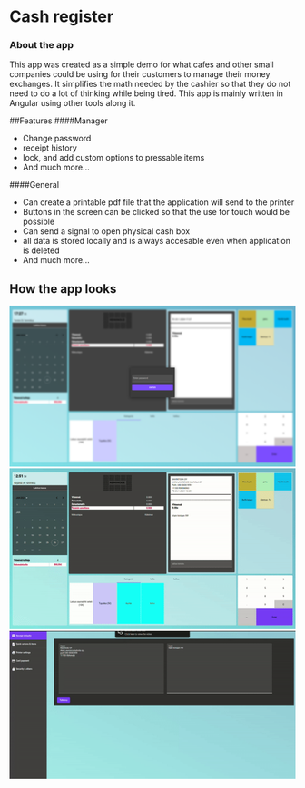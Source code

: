 # Cash register
### About the app

This app was created as a simple demo for what cafes and other small companies could be using for their customers to manage their money exchanges. It simplifies the math needed by the cashier so that they do not need to do a lot of thinking while being tired. This app is mainly written in Angular using other tools along it.

##Features
####Manager 
* Change password 
* receipt history
* lock, and add custom options to pressable items
* And much more...

####General
* Can create a printable pdf file that the application will send to the printer
* Buttons in the screen can be clicked so that the use for touch would be possible
* Can send a signal to open physical cash box
* all data is stored locally and is always accesable even when application is deleted
* And much more...

## How the app looks
![](assets/1.png)
![](assets/1.gif)
![](assets/2.gif)

